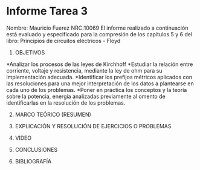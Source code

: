 # Informe Tarea 3

Nombre: Mauricio Fuerez
NRC:10069
El informe realizado a continuación está evaluado y especificado para la compresión de los capítulos 5 y 6 del libro:  Principios de circuitos eléctricos - Floyd
1.	OBJETIVOS

*Analizar los procesos de las leyes de Kirchhoff
*Estudiar la relación entre corriente, voltaje y resistencia, mediante la ley de ohm para su implementación adecuada.
*Identificar los prefijos métricos aplicados con las resoluciones para una mejor interpretación de los datos a plantearse en cada uno de los problemas.
*Poner en práctica los conceptos y la teoría sobre la potencia, energía analizadas previamente al omento de identificarlas en la resolución de los problemas.

2.	MARCO TEÓRICO (RESUMEN)




3.	EXPLICACIÓN Y RESOLUCIÓN DE EJERCICIOS O PROBLEMAS






4.	VIDEO


5.	CONCLUSIONES

6.	BIBLIOGRAFÍA

